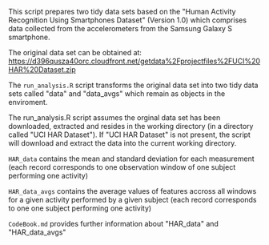 This script prepares two tidy data sets based on the "Human Activity Recognition Using Smartphones Dataset" (Version 1.0) which comprises data collected from the accelerometers from the Samsung Galaxy S smartphone. 


The original data set can be obtained at: https://d396qusza40orc.cloudfront.net/getdata%2Fprojectfiles%2FUCI%20HAR%20Dataset.zip


The `run_analysis.R` script transforms the original data set into two tidy data sets called "data" and "data_avgs" which remain as objects in the enviroment.

The run_analysis.R script assumes the orginal data set has been downloaded, extracted and resides in the working directory (in a directory called "UCI HAR Dataset"). If "UCI HAR Dataset" is not present, the script will download and extract the data into the current working directory. 

`HAR_data` contains the mean and standard deviation for each measurement (each record corresponds to one observation window of one subject performing one activity)

`HAR_data_avgs` contains the average values of features accross all windows for a given activity performed by a given subject (each record corresponds to one one subject performing one activity)

`CodeBook.md` provides further information about "HAR_data" and "HAR_data_avgs"
